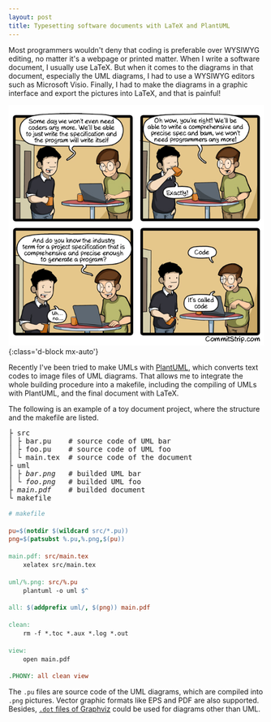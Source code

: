 ```yaml
---
layout: post
title: Typesetting software documents with LaTeX and PlantUML
---
```


Most programmers wouldn't deny that coding is preferable over WYSIWYG editing, no matter it's a webpage or printed matter. When I write a software document, I usually use LaTeX. But when it comes to the diagrams in that document, especially the UML diagrams, I had to use a WYSIWYG editors such as Microsoft Visio. Finally, I had to make the diagrams in a graphic interface and export the pictures into LaTeX, and that is painful!

![](/uploads/commitstrip-2016-08-25-a-very-comprehensive-and-precise-spec.jpg){:class='d-block mx-auto'}

Recently I've been tried to make UMLs with [PlantUML](http://plantuml.com), which converts text codes to image files of UML diagrams. That allows me to integrate the whole building procedure into a makefile, including the compiling of UMLs with PlantUML, and the final document with LaTeX.

The following is an example of a toy document project, where the structure and the makefile are listed.

<pre>
├ src
│ ├ bar.pu    # source code of UML bar
│ ├ foo.pu    # source code of UML foo
│ └ main.tex  # source code of the document
├ uml
│ ├ <i>bar.png</i>   # builded UML bar
│ └ <i>foo.png</i>   # builded UML foo
├ <i>main.pdf</i>    # builded document
└ makefile
</pre>

```makefile
# makefile

pu=$(notdir $(wildcard src/*.pu))
png=$(patsubst %.pu,%.png,$(pu))

main.pdf: src/main.tex
	xelatex src/main.tex

uml/%.png: src/%.pu
	plantuml -o uml $^

all: $(addprefix uml/, $(png)) main.pdf

clean:
	rm -f *.toc *.aux *.log *.out

view:
	open main.pdf

.PHONY: all clean view
```

The `.pu` files are source code of the UML diagrams, which are compiled into `.png` pictures. Vector graphic formats like EPS and PDF are also supported. Besides, [`.dot` files of Graphviz](http://www.graphviz.org/doc/info/lang.html) could be used for diagrams other than UML.

